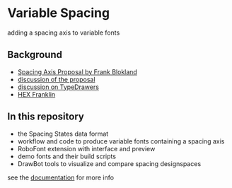 Variable Spacing
================

adding a spacing axis to variable fonts

Background
----------

- [Spacing Axis Proposal by Frank Blokland](http://github.com/Microsoft/OpenTypeDesignVariationAxisTags/blob/master/Proposals/Spacing_Axis/ProposalSummary.md)
- [discussion of the proposal](https://github.com/Microsoft/OpenTypeDesignVariationAxisTags/issues/11)
- [discussion on TypeDrawers](https://typedrawers.com/discussion/2088/otvar-spacing-axis)
- [HEX Franklin](#)

In this repository
------------------

- the Spacing States data format
- workflow and code to produce variable fonts containing a spacing axis
- RoboFont extension with interface and preview
- demo fonts and their build scripts
- DrawBot tools to visualize and compare spacing designspaces

see the [documentation](http://hipertipo.gitlab.io/VariableSpacing/) for more info 

